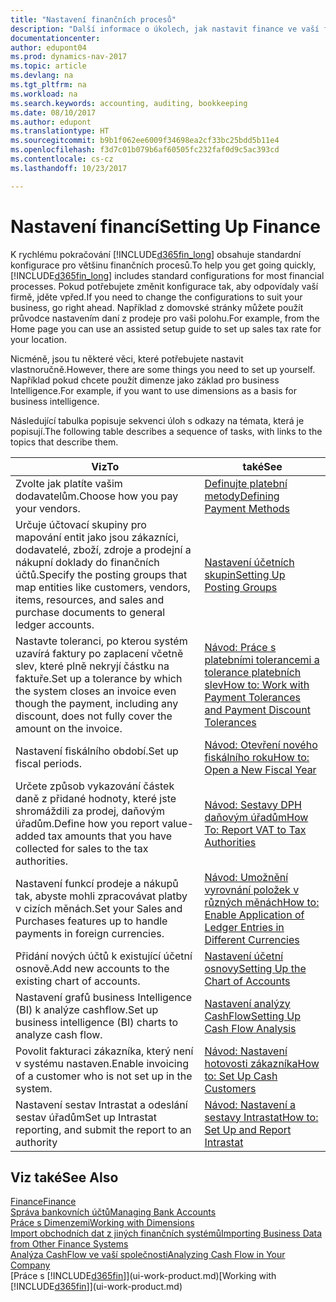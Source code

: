 ```yaml
---
title: "Nastavení finančních procesů"
description: "Další informace o úkolech, jak nastavit finance ve vaší firmě tak, aby vyhovovaly všem vašim účetním, auditorským nebo účetním potřebám."
documentationcenter: 
author: edupont04
ms.prod: dynamics-nav-2017
ms.topic: article
ms.devlang: na
ms.tgt_pltfrm: na
ms.workload: na
ms.search.keywords: accounting, auditing, bookkeeping
ms.date: 08/10/2017
ms.author: edupont
ms.translationtype: HT
ms.sourcegitcommit: b9b1f062ee6009f34698ea2cf33bc25bdd5b11e4
ms.openlocfilehash: f3d7c01b079b6af60505fc232faf0d9c5ac393cd
ms.contentlocale: cs-cz
ms.lasthandoff: 10/23/2017

---
```

# <a name="setting-up-finance"></a><span data-ttu-id="609e3-103">Nastavení financí</span><span class="sxs-lookup"><span data-stu-id="609e3-103">Setting Up Finance</span></span>
<span data-ttu-id="609e3-104">K rychlému pokračování [!INCLUDE[d365fin_long](includes/d365fin_long_md.md)] obsahuje standardní konfigurace pro většinu finančních procesů.</span><span class="sxs-lookup"><span data-stu-id="609e3-104">To help you get going quickly, [!INCLUDE[d365fin_long](includes/d365fin_long_md.md)] includes standard configurations for most financial processes.</span></span> <span data-ttu-id="609e3-105">Pokud potřebujete změnit konfigurace tak, aby odpovídaly vaší firmě, jděte vpřed.</span><span class="sxs-lookup"><span data-stu-id="609e3-105">If you need to change the configurations to suit your business, go right ahead.</span></span> <span data-ttu-id="609e3-106">Například z domovské stránky můžete použít průvodce nastavením daní z prodeje pro vaši polohu.</span><span class="sxs-lookup"><span data-stu-id="609e3-106">For example, from the Home page you can use an assisted setup guide to set up sales tax rate for your location.</span></span>  

<span data-ttu-id="609e3-107">Nicméně, jsou tu některé věci, které potřebujete nastavit vlastnoručně.</span><span class="sxs-lookup"><span data-stu-id="609e3-107">However, there are some things you need to set up yourself.</span></span> <span data-ttu-id="609e3-108">Například pokud chcete použít dimenze jako základ pro business Intelligence.</span><span class="sxs-lookup"><span data-stu-id="609e3-108">For example, if you want to use dimensions as a basis for business intelligence.</span></span>  

<span data-ttu-id="609e3-109">Následující tabulka popisuje sekvenci úloh s odkazy na témata, která je popisují.</span><span class="sxs-lookup"><span data-stu-id="609e3-109">The following table describes a sequence of tasks, with links to the topics that describe them.</span></span>

| <span data-ttu-id="609e3-110">Viz</span><span class="sxs-lookup"><span data-stu-id="609e3-110">To</span></span> | <span data-ttu-id="609e3-111">také</span><span class="sxs-lookup"><span data-stu-id="609e3-111">See</span></span> |
| --- | --- |
| <span data-ttu-id="609e3-112">Zvolte jak platíte vašim dodavatelům.</span><span class="sxs-lookup"><span data-stu-id="609e3-112">Choose how you pay your vendors.</span></span> |[<span data-ttu-id="609e3-113">Definujte platební metody</span><span class="sxs-lookup"><span data-stu-id="609e3-113">Defining Payment Methods</span></span>](finance-payment-methods.md) |
| <span data-ttu-id="609e3-114">Určuje účtovací skupiny pro mapování entit jako jsou zákazníci, dodavatelé, zboží, zdroje a prodejní a nákupní doklady do finančních účtů.</span><span class="sxs-lookup"><span data-stu-id="609e3-114">Specify the posting groups that map entities like customers, vendors, items, resources, and sales and purchase documents to general ledger accounts.</span></span> |[<span data-ttu-id="609e3-115">Nastavení účetních skupin</span><span class="sxs-lookup"><span data-stu-id="609e3-115">Setting Up Posting Groups</span></span>](finance-posting-groups.md)|
|<span data-ttu-id="609e3-116">Nastavte toleranci, po kterou systém uzavírá faktury po zaplacení včetně slev, které plně nekryjí částku na faktuře.</span><span class="sxs-lookup"><span data-stu-id="609e3-116">Set up a tolerance by which the system closes an invoice even though the payment, including any discount, does not fully cover the amount on the invoice.</span></span>|[<span data-ttu-id="609e3-117">Návod: Práce s platebními tolerancemi a tolerance platebních slev</span><span class="sxs-lookup"><span data-stu-id="609e3-117">How to: Work with Payment Tolerances and Payment Discount Tolerances</span></span>](finance-payment-tolerance-and-payment-discount-tolerance.md)|
| <span data-ttu-id="609e3-118">Nastavení fiskálního období.</span><span class="sxs-lookup"><span data-stu-id="609e3-118">Set up fiscal periods.</span></span> |[<span data-ttu-id="609e3-119">Návod: Otevření nového fiskálního roku</span><span class="sxs-lookup"><span data-stu-id="609e3-119">How to: Open a New Fiscal Year</span></span>](finance-how-open-new-fiscal-year.md) |
| <span data-ttu-id="609e3-120">Určete způsob vykazování částek daně z přidané hodnoty, které jste shromáždili za prodej, daňovým úřadům.</span><span class="sxs-lookup"><span data-stu-id="609e3-120">Define how you report value-added tax amounts that you have collected for sales to the tax authorities.</span></span> |[<span data-ttu-id="609e3-121">Návod: Sestavy DPH daňovým úřadům</span><span class="sxs-lookup"><span data-stu-id="609e3-121">How To: Report VAT to Tax Authorities</span></span>](finance-how-report-vat.md)|
| <span data-ttu-id="609e3-122">Nastavení funkcí prodeje a nákupů tak, abyste mohli zpracovávat platby v cizích měnách.</span><span class="sxs-lookup"><span data-stu-id="609e3-122">Set your Sales and Purchases features up to handle payments in foreign currencies.</span></span>|[<span data-ttu-id="609e3-123">Návod: Umožnění vyrovnání položek v různých měnách</span><span class="sxs-lookup"><span data-stu-id="609e3-123">How to: Enable Application of Ledger Entries in Different Currencies</span></span>](finance-how-enable-application-ledger-entries-different-currencies.md)
| <span data-ttu-id="609e3-124">Přidání nových účtů k existující účetní osnově.</span><span class="sxs-lookup"><span data-stu-id="609e3-124">Add new accounts to the existing chart of accounts.</span></span> |[<span data-ttu-id="609e3-125">Nastavení účetní osnovy</span><span class="sxs-lookup"><span data-stu-id="609e3-125">Setting Up the Chart of Accounts</span></span>](finance-setup-chart-accounts.md) |
| <span data-ttu-id="609e3-126">Nastavení grafů business Intelligence (BI) k analýze cashflow.</span><span class="sxs-lookup"><span data-stu-id="609e3-126">Set up business intelligence (BI) charts to analyze cash flow.</span></span> |[<span data-ttu-id="609e3-127">Nastavení analýzy CashFlow</span><span class="sxs-lookup"><span data-stu-id="609e3-127">Setting Up Cash Flow Analysis</span></span>](finance-setup-cash-flow-analyses.md) |
|<span data-ttu-id="609e3-128">Povolit fakturaci zákazníka, který není v systému nastaven.</span><span class="sxs-lookup"><span data-stu-id="609e3-128">Enable invoicing of a customer who is not set up in the system.</span></span>|[<span data-ttu-id="609e3-129">Návod: Nastavení hotovosti zákazníka</span><span class="sxs-lookup"><span data-stu-id="609e3-129">How to: Set Up Cash Customers</span></span>](finance-how-to-set-up-cash-customers.md)|
| <span data-ttu-id="609e3-130">Nastavení sestav Intrastat a odeslání sestav úřadům</span><span class="sxs-lookup"><span data-stu-id="609e3-130">Set up Intrastat reporting, and submit the report to an authority</span></span> | [<span data-ttu-id="609e3-131">Návod: Nastavení a sestavy Intrastat</span><span class="sxs-lookup"><span data-stu-id="609e3-131">How to: Set Up and Report Intrastat</span></span>](finance-how-setup-report-intrastat.md)|

## <a name="see-also"></a><span data-ttu-id="609e3-132">Viz také</span><span class="sxs-lookup"><span data-stu-id="609e3-132">See Also</span></span>
[<span data-ttu-id="609e3-133">Finance</span><span class="sxs-lookup"><span data-stu-id="609e3-133">Finance</span></span>](finance.md)  
[<span data-ttu-id="609e3-134">Správa bankovních účtů</span><span class="sxs-lookup"><span data-stu-id="609e3-134">Managing Bank Accounts</span></span>](bank-manage-bank-accounts.md)  
[<span data-ttu-id="609e3-135">Práce s Dimenzemi</span><span class="sxs-lookup"><span data-stu-id="609e3-135">Working with Dimensions</span></span>](finance-dimensions.md)  
[<span data-ttu-id="609e3-136">Import obchodních dat z jiných finančních systémů</span><span class="sxs-lookup"><span data-stu-id="609e3-136">Importing Business Data from Other Finance Systems</span></span>](upload-data.md)  
[<span data-ttu-id="609e3-137">Analýza CashFlow ve vaší společnosti</span><span class="sxs-lookup"><span data-stu-id="609e3-137">Analyzing Cash Flow in Your Company</span></span>](finance-analyze-cash-flow.md)  
<span data-ttu-id="609e3-138">[Práce s [!INCLUDE[d365fin](includes/d365fin_md.md)]](ui-work-product.md)</span><span class="sxs-lookup"><span data-stu-id="609e3-138">[Working with [!INCLUDE[d365fin](includes/d365fin_md.md)]](ui-work-product.md)</span></span>  

##

